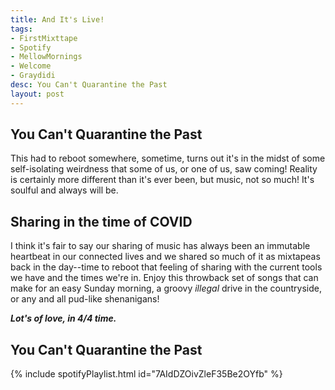 ```yaml
---
title: And It's Live!
tags:
- FirstMixttape
- Spotify
- MellowMornings
- Welcome
- Graydidi
desc: You Can't Quarantine the Past
layout: post
---
```

## You Can't Quarantine the Past
This had to reboot somewhere, sometime, turns out it's in the midst of some self-isolating weirdness that some of us, or one of us, saw coming! Reality is certainly more different than it's ever been, but music, not so much! It's soulful and always will be.

<!-- more -->
## Sharing in the time of COVID
I think it's fair to say our sharing of music has always been an immutable heartbeat in our connected lives and we shared so much of it as mixtapeas back in the day--time to reboot that feeling of sharing with the current tools we have and the times we're in. Enjoy this throwback set of songs that can make for an easy Sunday morning, a groovy *illegal* drive in the countryside, or any and all pud-like shenanigans! 

***Lot's of love, in 4/4 time.***


## You Can't Quarantine the Past
{% include spotifyPlaylist.html id="7AIdDZOivZleF35Be2OYfb" %}
